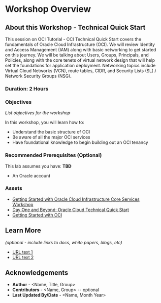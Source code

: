 # Workshop Overview

## About this Workshop - Technical Quick Start

This session on OCI Tutorial - OCI Technical Quick Start covers the fundamentals of Oracle Cloud Infrastructure (OCI). We will review Identity and Access Management (IAM) along with basic networking to get started on this journey. We will be talking about Users, Groups, Principals, and Policies, along with the core tenets of virtual network design that will help set the foundations for application deployment. Networking topics include Virtual Cloud Networks (VCN), route tables, CIDR, and Security Lists (SL) / Network Security Groups (NSG).


### **Duration: 2 Hours**

### Objectives

*List objectives for the workshop*

In this workshop, you will learn how to:
* Understand the basic structure of OCI
* Be aware of all the major OCI services
* Have foundational knowledge to begin building out an OCI tenancy

### Recommended Prerequisites (Optional)

This lab assumes you have: **TBD**
* An Oracle account

### **Assets**

* [Getting Started with Oracle Cloud Infrastructure Core Services Workshop](https://livelabs.oracle.com/pls/apex/r/dbpm/livelabs/view-workshop?wid=648)
* [Day One and Beyond: Oracle Cloud Technical Quick Start](https://www.youtube.com/watch?v=BU2VsBoXhdo&ab_channel=OracleLearning)
* [Getting Started with OCI](https://docs.oracle.com/en-us/iaas/Content/GSG/Concepts/baremetalintro.htm)


## Learn More

*(optional - include links to docs, white papers, blogs, etc)*

* [URL text 1](http://docs.oracle.com)
* [URL text 2](http://docs.oracle.com)

## Acknowledgements
* **Author** - <Name, Title, Group>
* **Contributors** -  <Name, Group> -- optional
* **Last Updated By/Date** - <Name, Month Year>
